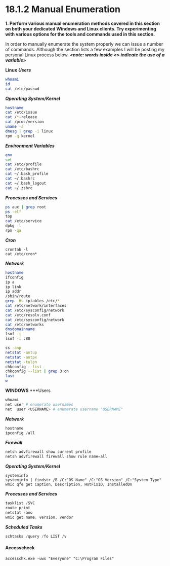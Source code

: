 # 18.1.2 Manual Enumeration
**1. Perform various manual enumeration methods covered in this section on both your dedicated Windows and Linux clients. Try experimenting with various options for the tools and commands used in this section.**

In order to manually enumerate the system properly we can issue a number of commands. Although the section lists a few examples I will be posting my personal Linux process below.
***<note: words inside <> indicate the use of a variable>***

**Linux**
***Users***
```bash
whoami
id
cat /etc/passwd
```
***Operating System/Kernel***
```bash
hostname
cat /etc/issue
cat /*-release
cat /proc/version
uname -a
dmesg | grep -i linux
rpm -q kernel
```

***Environment Variables***
```bash
env
set
cat /etc/profile
cat /etc/bashrc
cat ~/.bash_profile
cat ~/.bashrc
cat ~/.bash_logout
cat ~/.zshrc
```
***Processes and Services***
```Bash
ps aux | grep root
ps -elf
top
cat /etc/service
dpkg -l
rpm -qa
```
***Cron***
```
crontab -l
cat /etc/cron*
```
***Network***
```Bash
hostname
ifconfig
ip a
ip link
ip addr
/sbin/route
grep -Hs iptables /etc/*
cat /etc/network/interfaces
cat /etc/sysconfig/network
cat /etc/resolv.conf
cat /etc/sysconfig/network
cat /etc/networks
dnsdomainname
lsof -i
lsof -i :80

ss -anp
netstat -antup
netstat -antpx
netstat -tulpn
chkconfig --list
chkconfig --list | grep 3:on
last
w
```


**WINDOWS**
***Users
```powershell
whoami
net user # enumerate usernames
net  user <USERNAME> # enumerate username "USERNAME"
```

***Network***
```powershell
hostname
ipconfig /all
```

***Firewall***
```powershell
netsh advfirewall show current profile
netsh advfirewall firewall show rule name=all
```


***Operating System/Kernel***
```
systeminfo
systeminfo | findstr /B /C:"OS Name" /C:"OS Version" /C:"System Type"
wmic qfe get Caption, Description, HotFixID, InstalledOn
```
***Processes and Services***
```powershell
tasklist /SVC
route print
netstat -ano
wmic get name, version, vendor
```

***Scheduled Tasks***
```powershell
schtasks /query /fo LIST /v
```

#### Accesscheck
```
accesschk.exe -uws "Everyone" "C:\Program Files"
```